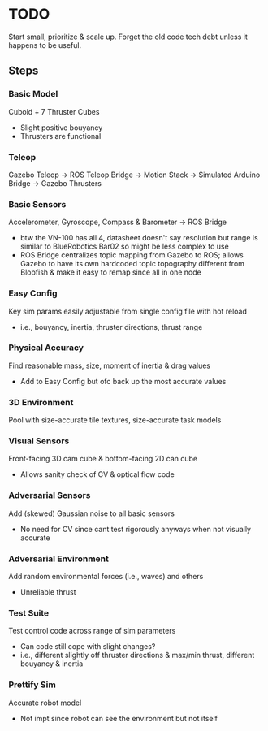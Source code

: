 # TODO

Start small, prioritize & scale up. Forget the old code tech debt unless it happens to be useful.

## Steps

### Basic Model

Cuboid + 7 Thruster Cubes
  - Slight positive bouyancy
  - Thrusters are functional

### Teleop

Gazebo Teleop -> ROS Teleop Bridge -> Motion Stack -> Simulated Arduino Bridge -> Gazebo Thrusters

### Basic Sensors

Accelerometer, Gyroscope, Compass & Barometer -> ROS Bridge

  - btw the VN-100 has all 4, datasheet doesn't say resolution but range is similar to BlueRobotics Bar02 so might be less complex to use
  - ROS Bridge centralizes topic mapping from Gazebo to ROS; allows Gazebo to have its own hardcoded topic topography different from Blobfish & make it easy to remap since all in one node

### Easy Config

Key sim params easily adjustable from single config file with hot reload

  - i.e., bouyancy, inertia, thruster directions, thrust range

### Physical Accuracy

Find reasonable mass, size, moment of inertia & drag values

  - Add to Easy Config but ofc back up the most accurate values

### 3D Environment

Pool with size-accurate tile textures, size-accurate task models

### Visual Sensors

Front-facing 3D cam cube & bottom-facing 2D can cube

  - Allows sanity check of CV & optical flow code

### Adversarial Sensors

Add (skewed) Gaussian noise to all basic sensors

  - No need for CV since cant test rigorously anyways when not visually accurate

### Adversarial Environment

Add random environmental forces (i.e., waves) and others

  - Unreliable thrust

### Test Suite

Test control code across range of sim parameters

  - Can code still cope with slight changes?
  - i.e., different slightly off thruster directions & max/min thrust, different bouyancy & inertia

### Prettify Sim

Accurate robot model

  - Not impt since robot can see the environment but not itself

